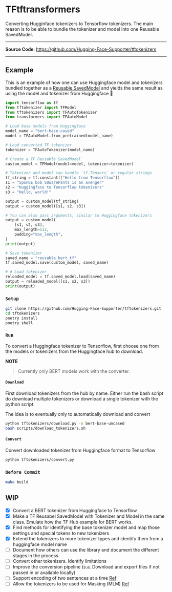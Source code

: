 # TFtftransformers
Converting Hugginface tokenizers to Tensorflow tokenizers. The main reason is to be able to bundle the tokenizer and model into one Reusable SavedModel.

---

**Source Code**: <a href="https://github.com/Huggingface-Supporters/tftftransformers" target="_blank">https://github.com/Hugging-Face-Supporter/tftokenizers</a>

---


## Example
This is an example of how one can use Huggingface model and tokenizers bundled together as a [Reusable SavedModel](https://www.tensorflow.org/hub/reusable_saved_models) and yields the same result as using the model and tokenizer from Huggingface 🤗


```python
import tensorflow as tf
from tftokenizer import TFModel
from tftokenizers import TFAutoTokenizer
from transformers import TFAutoModel

# Load base models from Huggingface
model_name = "bert-base-cased"
model = TFAutoModel.from_pretrained(model_name)

# Load converted TF tokenizer
tokenizer = TFAutoTokenizer(model_name)

# Create a TF Reusable SavedModel
custom_model = TFModel(model=model, tokenizer=tokenizer)

# Tokenizer and model can handle `tf.Tensors` or regular strings
tf_string = tf.constant(["Hello from Tensorflow"])
s1 = "SponGE bob SQuarePants is an avenger"
s2 = "Huggingface to Tensorflow tokenizers"
s3 = "Hello, world!"

output = custom_model(tf_string)
output = custom_model([s1, s2, s3])

# You can also pass arguments, similar to Huggingface tokenizers
output = custom_model(
    [s1, s2, s3],
    max_length=512,
    padding="max_length",
)
print(output)

# Save tokenizer
saved_name = "reusable_bert_tf"
tf.saved_model.save(custom_model, saved_name)

# # Load tokenizer
reloaded_model = tf.saved_model.load(saved_name)
output = reloaded_model([s1, s2, s3])
print(output)
```

### `Setup`
```bash
git clone https://github.com/Hugging-Face-Supporter/tftokenizers.git
cd tftokenizers
poetry install
poetry shell
```

### `Run`
To convert a Huggingface tokenizer to Tensorflow, first choose one from the models or tokenizers from the Huggingface hub to download.

**NOTE**
> Currently only BERT models work with the converter.

#### `Download`
First download tokenizers from the hub by name. Either run the bash script do download multiple tokenizers or download a single tokenizer with the python script.

The idea is to eventually only to automatically download and convert

```bash
python tftokenizers/download.py -n bert-base-uncased
bash scripts/download_tokenizers.sh
```

#### `Convert`
Convert downloaded tokenizer from Huggingface format to Tensorflow
```bash
python tftokenizers/convert.py
```

### `Before Commit`
```bash
make build
```



## WIP
- [x] Convert a BERT tokenizer from Huggingface to Tensorflow
- [x] Make a TF Reusabel SavedModel with Tokenizer and Model in the same class. Emulate how the TF Hub example for BERT works.
- [x] Find methods for identifying the base tokenizer model and map those settings and special tokens to new tokenizers
- [x] Extend the tokenizers to more tokenizer types and identify them from a huggingface model name
- [ ] Document how others can use the library and document the different stages in the process
- [ ] Convert other tokenizers. Identify limitations
- [ ] Improve the conversion pipeline (s.a. Download and export files if not passed in or available locally)
- [ ] Support encoding of two sentences at a time [Ref](https://www.tensorflow.org/text/guide/bert_preprocessing_guide)
- [ ] Allow the tokenizers to be used for Masking (MLM) [Ref](https://www.tensorflow.org/text/guide/bert_preprocessing_guide)
